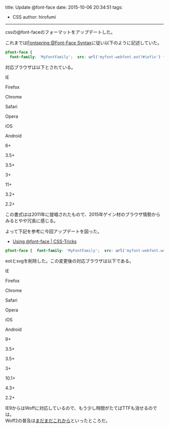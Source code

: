 title: Update @font-face
date: 2015-10-06 20:34:51
tags:
- CSS
author: hirofumi

---
cssの@font-faceのフォーマットをアップデートした。

これまでは[Fontspring @Font-Face Syntax](http://blog.fontspring.com/2011/02/the-new-bulletproof-font-face-syntax/)に従い以下のように記述していた。

```css
@font-face {
  font-family: 'MyFontFamily';  src: url('myfont-webfont.eot?#iefix') format('embedded-opentype'),        url('myfont-webfont.woff2') format('woff2'),        url('myfont-webfont.woff') format('woff'),        url('myfont-webfont.ttf')  format('truetype'),       url('myfont-webfont.svg#svgFontName') format('svg');}
```

対応ブラウザは以下とされている。

IE

Firefox

Chrome

Safari

Opera

iOS

Android

6+

3.5+

3.5+

3+

11+

3.2+

2.2+

この書式はは2011年に提唱されたもので、2015年ゲイン材のブラウザ情勢からみるとやや冗長に感じる。

よって下記を参考に今回アップデートを図った。

-   [Using @font-face | CSS-Tricks](https://css-tricks.com/snippets/css/using-font-face/)

```css
@font-face {  font-family: 'MyFontFamily';  src: url('myfont-webfont.woff2') format('woff2'),       url('myfont-webfont.woff') format('woff'),        url('myfont-webfont.ttf')  format('truetype');}
```

eotとsvgを削除した。この変更後の対応ブラウザは以下である。

IE

Firefox

Chrome

Safari

Opera

iOS

Android

9+

3.5+

3.5+

3+

10.1+

4.3+

2.2+

IE9からはWoffに対応しているので、もう少し時間がたてばTTFも消せるのでは。  
Woff2の普及は[まだまだこれから](http://caniuse.com/#feat=woff2)といったところだ。